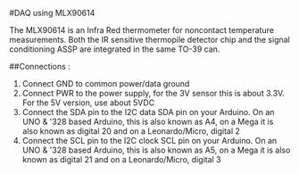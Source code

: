 #DAQ using MLX90614

The MLX90614 is an Infra Red thermometer for noncontact temperature measurements. Both the IR sensitive thermopile detector chip and the signal conditioning ASSP are integrated in the same TO-39 can.

##Connections :

1. Connect GND to common power/data ground
2. Connect PWR to the power supply, for the 3V sensor this is about 3.3V. For the 5V version, use about 5VDC
3. Connect the SDA pin to the I2C data SDA pin on your Arduino. On an UNO & '328 based Arduino, this is also known as A4, on a Mega it is also known as digital 20 and on a Leonardo/Micro, digital 2
4. Connect the SCL pin to the I2C clock SCL pin on your Arduino. On an UNO & '328 based Arduino, this is also known as A5, on a Mega it is also known as digital 21 and on a Leonardo/Micro, digital 3
